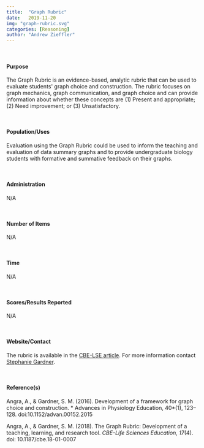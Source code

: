 ```yaml
---
title:  "Graph Rubric"
date:   2019-11-20
img: "graph-rubric.svg"
categories: [Reasoning]
author: "Andrew Zieffler"
---
```


<br />

#### Purpose

The Graph Rubric is an evidence-based, analytic rubric that can be used to evaluate students' graph choice and construction. The rubric focuses on graph mechanics, graph communication, and graph choice and can provide information about whether these concepts are (1) Present and appropriate; (2) Need improvement; or (3) Unsatisfactory.

<p style="margin-bottom:50px;"> </p>

#### Population/Uses

Evaluation using the Graph Rubric could be used to inform the teaching and evaluation of data summary graphs and to provide undergraduate biology students with formative and summative feedback on their graphs.

<p style="margin-bottom:50px;"> </p>

#### Administration

N/A

<p style="margin-bottom:50px;"> </p>

#### Number of Items

N/A

<p style="margin-bottom:50px;"> </p>

#### Time

N/A

<p style="margin-bottom:50px;"> </p>

#### Scores/Results Reported

N/A

<p style="margin-bottom:50px;"> </p>

#### Website/Contact

The rubric is available in the [CBE-LSE article](https://www.lifescied.org/doi/full/10.1187/cbe.18-01-0007). For more information contact [Stephanie Gardner](sgardne@purdue.edu).

<p style="margin-bottom:50px;"> </p>

#### Reference(s)

Angra, A., &amp; Gardner, S. M. (2016). Development of a framework for graph choice and construction. *
Advances in Physiology Education, 40*(1), 123&ndash;128. doi:10.1152/advan.00152.2015


Angra, A., &amp; Gardner, S. M. (2018). The Graph Rubric: Development of a teaching, learning, and research tool. *CBE-Life Sciences Education, 17*(4). doi: 10.1187/cbe.18-01-0007





